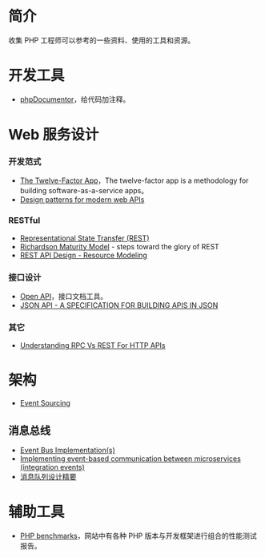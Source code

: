 # 简介
收集 PHP 工程师可以参考的一些资料、使用的工具和资源。

# 开发工具
- [phpDocumentor](https://www.phpdoc.org/)，给代码加注释。

# Web 服务设计
### 开发范式
 - [The Twelve-Factor App](https://12factor.net/)，The twelve-factor app is a methodology for building software-as-a-service apps。
 - [Design patterns for modern web APIs](https://blog.feathersjs.com/design-patterns-for-modern-web-apis-1f046635215)

### RESTful
- [Representational State Transfer (REST)](https://www.ics.uci.edu/~fielding/pubs/dissertation/rest_arch_style.htm)
- [Richardson Maturity Model](https://martinfowler.com/articles/richardsonMaturityModel.html) - steps toward the glory of REST
- [REST API Design - Resource Modeling](https://www.thoughtworks.com/insights/blog/rest-api-design-resource-modeling)

### 接口设计
- [Open API](https://swagger.io/docs/specification/about/)，接口文档工具。
- [JSON API - A SPECIFICATION FOR BUILDING APIS IN JSON](https://jsonapi.org/)

### 其它
- [Understanding RPC Vs REST For HTTP APIs](https://www.smashingmagazine.com/2016/09/understanding-rest-and-rpc-for-http-apis/)

# 架构
- [Event Sourcing](https://martinfowler.com/eaaDev/EventSourcing.html)

## 消息总线
- [Event Bus Implementation(s)](https://medium.com/elixirlabs/event-bus-implementation-s-d2854a9fafd5)
- [Implementing event-based communication between microservices (integration events)](https://docs.microsoft.com/en-us/dotnet/architecture/microservices/multi-container-microservice-net-applications/integration-event-based-microservice-communications)
- [消息队列设计精要](https://tech.meituan.com/2016/07/01/mq-design.html)

# 辅助工具
- [PHP benchmarks](http://www.phpbenchmarks.com/)，网站中有各种 PHP 版本与开发框架进行组合的性能测试报告。


